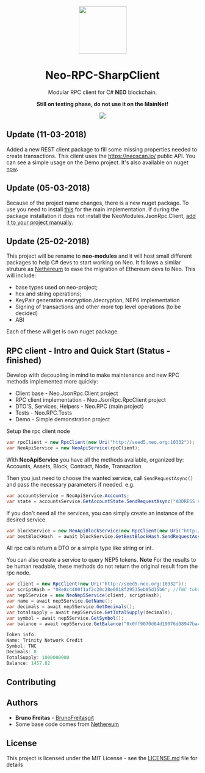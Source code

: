 <p align="center">
  <img
    src="http://res.cloudinary.com/vidsy/image/upload/v1503160820/CoZ_Icon_DARKBLUE_200x178px_oq0gxm.png"
    width="125px;">
</p>

<h1 align="center">Neo-RPC-SharpClient</h1>

<p align="center">
  Modular RPC client for C# <b>NEO</b> blockchain.
</p>

<p align="center">
  <b>Still on testing phase, do not use it on the MainNet!</b>
</p>
<p align="center">
<a href="https://www.nuget.org/packages/NeoModules.RPC/1.0.5">
    <img src="https://img.shields.io/badge/nuget-1.0.5-green.svg"></a>
</p>


## Update (11-03-2018)
Added a new REST client package to fill some missing properties needed to create transactions. This client uses the https://neoscan.io/ public API. You can see a simple usage on the Demo project.
It's also available on nuget [now](https://www.nuget.org/packages/NeoModules.Rest/).


## Update (05-03-2018)
Because of the project name changes, there is a new nuget package. To use you need to install [this](https://www.nuget.org/packages/NeoModules.RPC) for the main implementation. If during the package installation it does not install the NeoModules.JsonRpc.Client, [add it to your project manually](https://www.nuget.org/packages/NeoModules.JsonRpc.Client/).


## Update (25-02-2018)
This project will be rename to **neo-modules** and it will host small different packages to help C# devs to start working on Neo. It follows a similar struture as [Nethereum](https://github.com/Nethereum/Nethereum) to ease the migration of Ethereum devs to Neo. This will include: 
  * base types used on neo-project;
  * hex and string operations;
  * KeyPair generation encryption /decryption, NEP6 implementation
  * Signing of transactions and other more top level operations (to be decided)
  * ABI

Each of these will get is own nuget package.  
  


## RPC client - Intro and Quick Start (Status - finished)

Develop with decoupling in mind to make maintenance and new RPC methods implemented more quickly:

* Client base - Neo.JsonRpc.Client project
* RPC client implementation - Neo.JsonRpc.RpcClient project
* DTO'S, Services, Helpers - Neo.RPC (main project)
* Tests - Neo.RPC.Tests
* Demo - Simple demonstration project

Setup the rpc client node

```C#
var rpcClient = new RpcClient(new Uri("http://seed5.neo.org:10332"));
var NeoApiService = new NeoApiService(rpcClient);
```

With **NeoApiService** you have all the methods available, organized by:
Accounts,
Assets,
Block,
Contract,
Node,
Transaction

Then you just need to choose the wanted service, call ```SendRequestAsync()``` and pass the necessary parameters if needed.
e.g.

```C#
var accountsService = NeoApiService.Accounts;
var state = accountsService.GetAccountState.SendRequestAsync("ADDRESS HERE");
```

If you don't need all the services, you can simply create an instance of the desired service.

```C#
var blockService = new NeoApiBlockService(new RpcClient(new Uri("http://seed5.neo.org:10332")));
var bestBlockHash  = await blockService.GetBestBlockHash.SendRequestAsync();
```

All rpc calls return a DTO or a simple type like string or int.

You can also create a service to query NEP5 tokens. 
**Note** For the results to be human readable, these methods do not return the original result from the rpc node.

```C#
var client = new RpcClient(new Uri("http://seed5.neo.org:10332"));
var scriptHash = "08e8c4400f1af2c20c28e0018f29535eb85d15b6"; //TNC token
var nep5Service = new NeoNep5Service(client, scriptHash);
var name = await nep5Service.GetName();
var decimals = await nep5Service.GetDecimals();
var totalsupply = await nep5Service.GetTotalSupply(decimals);
var symbol = await nep5Service.GetSymbol();
var balance = await nep5Service.GetBalance("0x0ff9070d64d19076d08947ba4a82b72709f30baf", decimals);

Token info: 
Name: Trinity Network Credit 
Symbol: TNC 
Decimals: 8 
TotalSupply: 1000000000 
Balance: 1457.82
```

## Contributing


## Authors

* **Bruno Freitas** - [BrunoFreitasgit](https://github.com/BrunoFreitasgit)
* Some base code comes from [Nethereum](https://github.com/Nethereum/Nethereum)

## License

This project is licensed under the MIT License - see the [LICENSE.md](https://github.com/BrunoFreitasgit/Neo-RPC-SharpClient/blob/master/LICENSE) file for details
